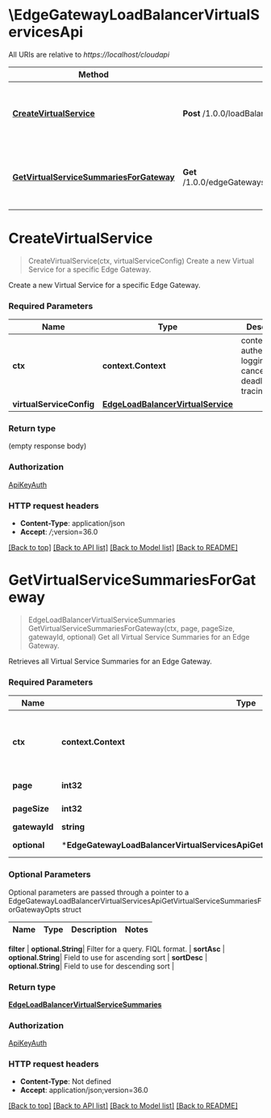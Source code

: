 # \EdgeGatewayLoadBalancerVirtualServicesApi

All URIs are relative to *https://localhost/cloudapi*

Method | HTTP request | Description
------------- | ------------- | -------------
[**CreateVirtualService**](EdgeGatewayLoadBalancerVirtualServicesApi.md#CreateVirtualService) | **Post** /1.0.0/loadBalancer/virtualServices | Create a new Virtual Service for a specific Edge Gateway.
[**GetVirtualServiceSummariesForGateway**](EdgeGatewayLoadBalancerVirtualServicesApi.md#GetVirtualServiceSummariesForGateway) | **Get** /1.0.0/edgeGateways/{gatewayId}/loadBalancer/virtualServiceSummaries | Get all Virtual Service Summaries for an Edge Gateway.


# **CreateVirtualService**
> CreateVirtualService(ctx, virtualServiceConfig)
Create a new Virtual Service for a specific Edge Gateway.

Create a new Virtual Service for a specific Edge Gateway. 

### Required Parameters

Name | Type | Description  | Notes
------------- | ------------- | ------------- | -------------
 **ctx** | **context.Context** | context for authentication, logging, cancellation, deadlines, tracing, etc.
  **virtualServiceConfig** | [**EdgeLoadBalancerVirtualService**](EdgeLoadBalancerVirtualService.md)|  | 

### Return type

 (empty response body)

### Authorization

[ApiKeyAuth](../README.md#ApiKeyAuth)

### HTTP request headers

 - **Content-Type**: application/json
 - **Accept**: *_/_*;version=36.0

[[Back to top]](#) [[Back to API list]](../README.md#documentation-for-api-endpoints) [[Back to Model list]](../README.md#documentation-for-models) [[Back to README]](../README.md)

# **GetVirtualServiceSummariesForGateway**
> EdgeLoadBalancerVirtualServiceSummaries GetVirtualServiceSummariesForGateway(ctx, page, pageSize, gatewayId, optional)
Get all Virtual Service Summaries for an Edge Gateway.

Retrieves all Virtual Service Summaries for an Edge Gateway. 

### Required Parameters

Name | Type | Description  | Notes
------------- | ------------- | ------------- | -------------
 **ctx** | **context.Context** | context for authentication, logging, cancellation, deadlines, tracing, etc.
  **page** | **int32**| Page to fetch, zero offset. | [default to 1]
  **pageSize** | **int32**| Results per page to fetch. | [default to 25]
  **gatewayId** | **string**|  | 
 **optional** | ***EdgeGatewayLoadBalancerVirtualServicesApiGetVirtualServiceSummariesForGatewayOpts** | optional parameters | nil if no parameters

### Optional Parameters
Optional parameters are passed through a pointer to a EdgeGatewayLoadBalancerVirtualServicesApiGetVirtualServiceSummariesForGatewayOpts struct

Name | Type | Description  | Notes
------------- | ------------- | ------------- | -------------



 **filter** | **optional.String**| Filter for a query.  FIQL format. | 
 **sortAsc** | **optional.String**| Field to use for ascending sort | 
 **sortDesc** | **optional.String**| Field to use for descending sort | 

### Return type

[**EdgeLoadBalancerVirtualServiceSummaries**](EdgeLoadBalancerVirtualServiceSummaries.md)

### Authorization

[ApiKeyAuth](../README.md#ApiKeyAuth)

### HTTP request headers

 - **Content-Type**: Not defined
 - **Accept**: application/json;version=36.0

[[Back to top]](#) [[Back to API list]](../README.md#documentation-for-api-endpoints) [[Back to Model list]](../README.md#documentation-for-models) [[Back to README]](../README.md)


